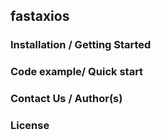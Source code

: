 ## fastaxios

### Installation / Getting Started




### Code example/ Quick start



### Contact Us / Author(s)





### License


